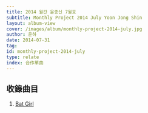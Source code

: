 ```yaml
---
title: 2014 월간 윤종신 7월호
subtitle: Monthly Project 2014 July Yoon Jong Shin
layout: album-view
cover: /images/album/monthly-project-2014-july.jpg
author: 윤하
date: 2014-07-31
tag:
id: monthly-project-2014-july
type: relate
index: 合作單曲
---
```


## 收錄曲目

1. [Bat Girl](/monthly-project-2014-july/bat-girl/)
